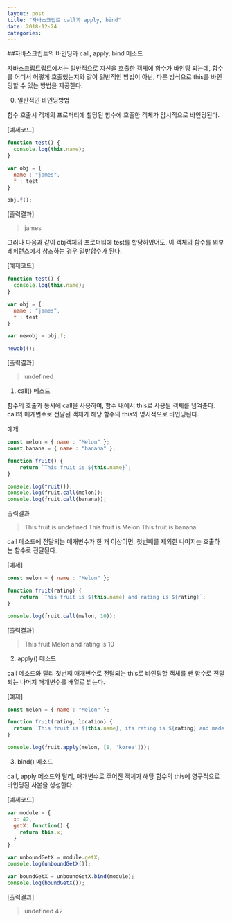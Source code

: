 ```yaml
---
layout: post
title: "자바스크립트 call과 apply, bind"
date: 2018-12-24
categories:
---
```

##자바스크립트의 바인딩과 call, apply, bind 메소드

자바스크립트립트에서는 일반적으로 자신을 호출한 객체에 함수가 바인딩 되는데, 함수를 어디서 어떻게 호출했는지와 같이 일반적인 방법이 아닌, 다른 방식으로 this를 바인딩할 수 있는 방법을 제공한다.

0. 일반적인 바인딩방법

함수 호출시 객체의 프로퍼티에 할당된 함수에 호출한 객체가 암시적으로 바인딩된다.

[예제코드]
```javascript
function test() {
  console.log(this.name);
}

var obj = {
  name : "james",
  f : test
}

obj.f();
```
[출력결과]
> james

그러나 다음과 같이 obj객체의 프로퍼티에 test를 할당하였어도, 이 객체의 함수를 외부 레퍼런스에서 참조하는 경우 일반함수가 된다.

[예제코드]
```javascript
function test() {
  console.log(this.name);
}

var obj = {
  name : "james",
  f : test
}

var newobj = obj.f;

newobj();
```
[출력결과]
> undefined

1. call() 메소드

함수의 호출과 동시에 call을 사용하여, 함수 내에서 this로 사용될 객체를 넘겨준다. call의 매개변수로 전달된 객체가 해당 함수의 this와 명시적으로 바인딩된다.

예제
```javascript
const melon = { name : "Melon" };
const banana = { name : "banana" };

function fruit() {
    return `This fruit is ${this.name}`;
}

console.log(fruit());
console.log(fruit.call(melon));
console.log(fruit.call(banana));
```
출력결과
> This fruit is undefined
> This fruit is Melon
> This fruit is banana

call 메소드에 전달되는 매개변수가 한 개 이상이면, 첫번째를 제외한 나머지는 호출하는 함수로 전달된다.

[예제]
```javascript
const melon = { name : "Melon" };

function fruit(rating) {
    return `This fruit is ${this.name} and rating is ${rating}`;
}

console.log(fruit.call(melon, 10));
```
[출력결과]
> This fruit Melon and rating is 10

2. apply() 메소드

call 메소드와 달리 첫번째 매개변수로 전달되는 this로 바인딩할 객체를 뺀 함수로 전달되는 나머지 매개변수를 배열로 받는다.

[예제]
```javascript
const melon = { name : "Melon" };

function fruit(rating, location) {
  return `This fruit is ${this.name}, its rating is ${rating} and made in ${location}`;
}

console.log(fruit.apply(melon, [8, 'korea']));
```

3. bind() 메소드

call, apply 메소드와 달리, 매개변수로 주어진 객체가 해당 함수의 this에 영구적으로 바인딩된 사본을 생성한다.

[예제코드]
```javascript
var module = {
  x: 42,
  getX: function() {
    return this.x;
  }
}

var unboundGetX = module.getX;
console.log(unboundGetX());

var boundGetX = unboundGetX.bind(module);
console.log(boundGetX());
```
[출력결과]
> undefined
> 42
